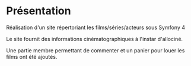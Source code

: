 # Présentation

Réalisation d'un site répertoriant les films/séries/acteurs sous Symfony 4

Le site fournit des informations cinématographiques à l'instar d'allociné.

Une partie membre permettant de commenter et un panier pour louer les films ont été ajoutés.
